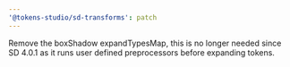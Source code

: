 ```yaml
---
'@tokens-studio/sd-transforms': patch
---
```


Remove the boxShadow expandTypesMap, this is no longer needed since SD 4.0.1 as it runs user defined preprocessors before expanding tokens.
